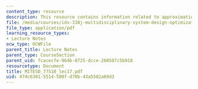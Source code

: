 ```yaml
---
content_type: resource
description: This resource contains information related to approximation methods.
file: /media/courses/ids-338j-multidisciplinary-system-design-optimization-spring-2010/474c63815514580fd70b43a5582a69d3_MITESD_77S10_lec17.pdf
file_type: application/pdf
learning_resource_types:
- Lecture Notes
ocw_type: OCWFile
parent_title: Lecture Notes
parent_type: CourseSection
parent_uid: fcacecfe-964b-0725-dcce-260507c5b918
resourcetype: Document
title: MITESD_77S10_lec17.pdf
uid: 474c6381-5514-580f-d70b-43a5582a69d3
---
```

